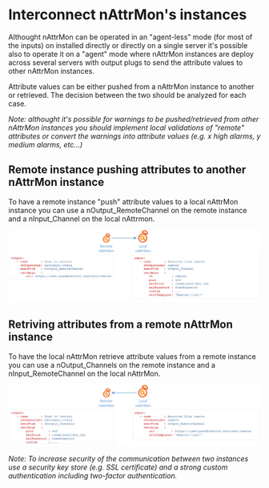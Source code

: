 # Interconnect nAttrMon's instances

Althought nAttrMon can be operated in an "agent-less" mode (for most of the inputs) on installed directly or directly on a single server it's possible also to operate it on a "agent" mode where nAttrMon instances are deploy across several servers with output plugs to send the attribute values to other nAttrMon instances.

Attribute values can be either pushed from a nAttrMon instance to another or retrieved. The decision between the two should be analyzed for each case.

*Note: althought it's possible for warnings to be pushed/retrieved from other nAttrMon instances you should implement local validations of "remote" attributes or convert the warnings into attribute values (e.g. x high alarms, y medium alarms, etc...)*

## Remote instance pushing attributes to another nAttrMon instance

To have a remote instance "push" attribute values to a local nAttrMon instance you can use a nOutput_RemoteChannel on the remote instance and a nInput_Channel on the local nAttrmon.

![Diagram of interconnect incoming](images/interconnect-incoming.png)

## Retriving attributes from a remote nAttrMon instance

To have the local nAttrMon retrieve attribute values from a remote instance you can use a nOutput_Channels on the remote instance and a nInput_RemoteChannel on the local nAttrMon.

![Diagram of interconnect outgoing](images/interconnect-outgoing.png)

*Note: To increase security of the communication between two instances use a security key store (e.g. SSL certificate) and a strong custom authentication including two-factor authentication.*
